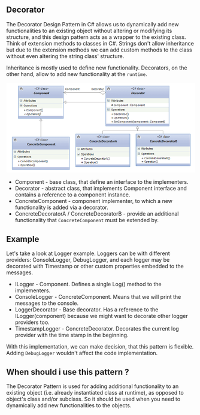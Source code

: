 ## Decorator
The Decorator Design Pattern in C# allows us to dynamically add new functionalities to an existing object
without altering or modifying its structure, and this design pattern acts as a wrapper to the existing class.
Think of extension methods to classes in C#. Strings don't allow inheritance but due to the extension methods
we can add custom methods to the class without even altering the string class' structure.

Inheritance is mostly used to define new functionality. Decorators, on the other hand, allow to add new 
functionality at the `runtime`.

![img.png](assets/img.png)

* Component - base class, that define an interface to the implementers.
* Decorator - abstract class, that implements Component interface and contains a reference to a component instance.
* ConcreteComponent - component implementer, to which a new functionality is added via a decorator.
* ConcreteDecoratorA / ConcreteDecoratorB - provide an additional functionality that `ConcreteComponent`
must be extended by.

## Example
Let's take a look at Logger example. Loggers can be with different providers: ConsoleLogger, DebugLogger,
and each logger may be decorated with Timestamp or other custom properties embedded to the messages.
* ILogger - Component. Defines a single Log() method to the implementers.
* ConsoleLogger - ConcreteComponent. Means that we will print the messages to the console.
* LoggerDecorator - Base decorator. Has a reference to the ILogger(component) because we might want to decorate
other logger providers too.
* TimestampLogger - ConcreteDecorator. Decorates the current log provider with the time stamp in the beginning.

With this implementation, we can make decision, that this pattern is flexible. Adding `DebugLogger` wouldn't 
affect the code implementation.

## When should i use this pattern ?
The Decorator Pattern is used for adding additional functionality to an existing object
(i.e. already instantiated class at runtime), as opposed to object's class and/or subclass.
So it should be used when you need to dynamically add new functionalities to the objects.

